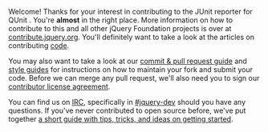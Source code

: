 Welcome! Thanks for your interest in contributing to the JUnit reporter for QUnit . You're **almost** in the right place. More information on how to contribute to this and all other jQuery Foundation projects is over at [contribute.jquery.org](http://contribute.jquery.org). You'll definitely want to take a look at the articles on contributing [code](http://contribute.jquery.org/code).

You may also want to take a look at our [commit & pull request guide](http://contribute.jquery.org/commits-and-pull-requests/) and [style guides](http://contribute.jquery.org/style-guide/) for instructions on how to maintain your fork and submit your code. Before we can merge any pull request, we'll also need you to sign our [contributor license agreement](http://contribute.jquery.org/cla).

You can find us on [IRC](http://irc.jquery.org), specifically in [#jquery-dev](irc://irc.freenode.net/#jquery-dev) should you have any questions. If you've never contributed to open source before, we've put together [a short guide with tips, tricks, and ideas on getting started](http://contribute.jquery.org/open-source/).
